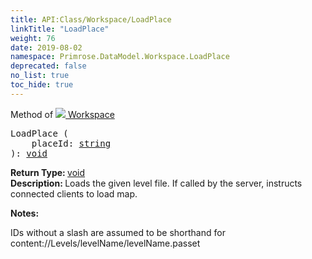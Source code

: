 ```yaml
---
title: API:Class/Workspace/LoadPlace
linkTitle: "LoadPlace"
weight: 76
date: 2019-08-02
namespace: Primrose.DataModel.Workspace.LoadPlace
deprecated: false
no_list: true
toc_hide: true
---
```

Method of <a href="/docs/api-reference/Class/Workspace"><img src="/icons/silk/world.png"/>&nbsp;Workspace</a>
<pre class="method-declaration">
LoadPlace (
    placeId: <a class="type" href="/docs/api-reference/System/string">string</a>
): <a class="type" href="/docs/api-reference/System/void">void</a></pre>
<b>Return Type: </b>
<a class="type" href="/docs/api-reference/System/void">void</a>
<br/>
<b>Description: </b>
Loads the given level file. If called by the server, instructs connected clients to load map.

<b>Notes: </b>
<p class="remarks">
IDs without a slash are assumed to be shorthand for content://Levels/levelName/levelName.passet
</p>